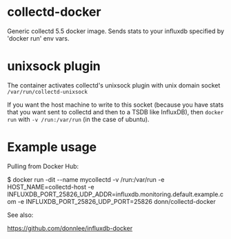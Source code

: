 # collectd-docker
Generic collectd 5.5 docker image. Sends stats to your influxdb specified by 'docker run' env vars.

# unixsock plugin

The container activates collectd's unixsock plugin with unix domain socket `/var/run/collectd-unixsock`

If you want the host machine to write to this socket (because you have stats that you want sent to collectd and then to a TSDB like InfluxDB), then `docker run` with `-v /run:/var/run` (in the case of ubuntu).

# Example usage

Pulling from Docker Hub:

$ docker run -dit --name mycollectd -v /run:/var/run -e HOST_NAME=collectd-host -e INFLUXDB_PORT_25826_UDP_ADDR=influxdb.monitoring.default.example.com -e INFLUXDB_PORT_25826_UDP_PORT=25826 donn/collectd-docker

See also:

https://github.com/donnlee/influxdb-docker
